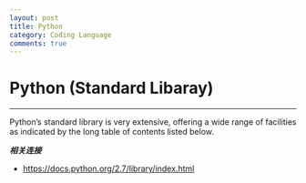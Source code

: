 ```yaml
---
layout: post
title: Python
category: Coding Language
comments: true
---
```


# Python (Standard Libaray)

------

Python’s standard library is very extensive, offering a wide range of facilities as indicated by the long table of contents listed below.


***相关连接***

 - https://docs.python.org/2.7/library/index.html